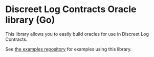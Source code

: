 # Discreet Log Contracts Oracle library (Go)

This library allows you to easily build oracles for use in Discreet Log Contracts.

See [the examples repository](https://github.com/mit-dci/dlc-oracle-go-samples) for examples using this library.